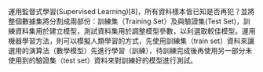 運用監督式學習(Supervised Learning)[8]，所有資料樣本皆已知是否再犯？並將整個數據集將分割成兩部份：訓練集（Training Set）及與驗證集(Test Set)，訓練資料集用於建立模型，測試資料集用於調整模型參數，以利選取較佳模型。運用機器學習方法，則可以模擬人類學習的方式，先使用訓練集（train set）資料來讓選用的演算法（數學模型）先進行學習（訓練），待訓練完成後再使用另一部分未使用到的驗證集（test set）資料來對訓練好的模型進行測試。